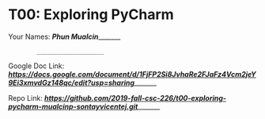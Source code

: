 # T00: Exploring PyCharm

Your Names: _______Phun Mualcin______________

            ___________________
            
Google Doc Link: _______https://docs.google.com/document/d/1FjFP2Si8JvhaRe2FJaFz4Vcm2jeY9Ei3xmvdGz148qc/edit?usp=sharing______________

Repo Link: _______https://github.com/2019-fall-csc-226/t00-exploring-pycharm-mualcinp-sontayvicentej.git______________
